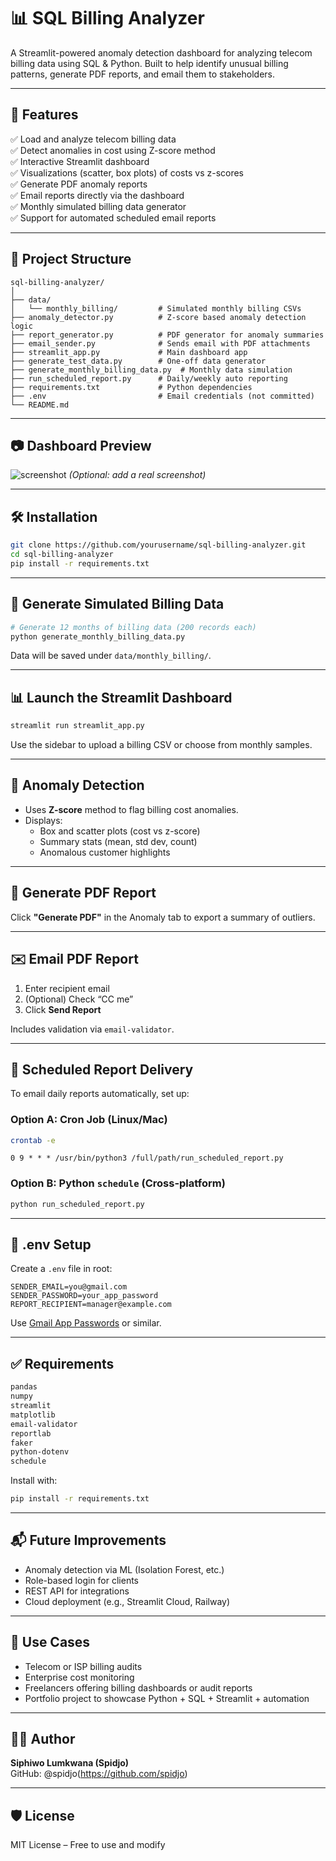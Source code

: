 # 📊 SQL Billing Analyzer

A Streamlit-powered anomaly detection dashboard for analyzing telecom billing data using SQL & Python. Built to help identify unusual billing patterns, generate PDF reports, and email them to stakeholders.

---

## 🚀 Features

✅ Load and analyze telecom billing data  
✅ Detect anomalies in cost using Z-score method  
✅ Interactive Streamlit dashboard  
✅ Visualizations (scatter, box plots) of costs vs z-scores  
✅ Generate PDF anomaly reports  
✅ Email reports directly via the dashboard  
✅ Monthly simulated billing data generator  
✅ Support for automated scheduled email reports  

---

## 📁 Project Structure

```
sql-billing-analyzer/
│
├── data/
│   └── monthly_billing/         # Simulated monthly billing CSVs
├── anomaly_detector.py          # Z-score based anomaly detection logic
├── report_generator.py          # PDF generator for anomaly summaries
├── email_sender.py              # Sends email with PDF attachments
├── streamlit_app.py             # Main dashboard app
├── generate_test_data.py        # One-off data generator
├── generate_monthly_billing_data.py  # Monthly data simulation
├── run_scheduled_report.py      # Daily/weekly auto reporting
├── requirements.txt             # Python dependencies
├── .env                         # Email credentials (not committed)
└── README.md
```

---

## 📷 Dashboard Preview

![screenshot](assets/streamlit_dashboard.png) *(Optional: add a real screenshot)*

---

## 🛠️ Installation

```bash
git clone https://github.com/yourusername/sql-billing-analyzer.git
cd sql-billing-analyzer
pip install -r requirements.txt
```

---

## 🧪 Generate Simulated Billing Data

```bash
# Generate 12 months of billing data (200 records each)
python generate_monthly_billing_data.py
```

Data will be saved under `data/monthly_billing/`.

---

## 📊 Launch the Streamlit Dashboard

```bash
streamlit run streamlit_app.py
```

Use the sidebar to upload a billing CSV or choose from monthly samples.

---

## 🧠 Anomaly Detection

- Uses **Z-score** method to flag billing cost anomalies.
- Displays:
  - Box and scatter plots (cost vs z-score)
  - Summary stats (mean, std dev, count)
  - Anomalous customer highlights

---

## 📄 Generate PDF Report

Click **"Generate PDF"** in the Anomaly tab to export a summary of outliers.

---

## ✉️ Email PDF Report

1. Enter recipient email
2. (Optional) Check “CC me”
3. Click **Send Report**

Includes validation via `email-validator`.

---

## 🔁 Scheduled Report Delivery

To email daily reports automatically, set up:

### Option A: Cron Job (Linux/Mac)
```bash
crontab -e
```

```cron
0 9 * * * /usr/bin/python3 /full/path/run_scheduled_report.py
```

### Option B: Python `schedule` (Cross-platform)

```bash
python run_scheduled_report.py
```

---

## 🔐 .env Setup 

Create a `.env` file in root:

```
SENDER_EMAIL=you@gmail.com
SENDER_PASSWORD=your_app_password
REPORT_RECIPIENT=manager@example.com
```

Use [Gmail App Passwords](https://support.google.com/accounts/answer/185833) or similar.

---

## ✅ Requirements

```txt
pandas
numpy
streamlit
matplotlib
email-validator
reportlab
faker
python-dotenv
schedule
```

Install with:

```bash
pip install -r requirements.txt
```

---

## 📬 Future Improvements

- Anomaly detection via ML (Isolation Forest, etc.)
- Role-based login for clients
- REST API for integrations
- Cloud deployment (e.g., Streamlit Cloud, Railway)

---

## 💼 Use Cases

- Telecom or ISP billing audits  
- Enterprise cost monitoring  
- Freelancers offering billing dashboards or audit reports  
- Portfolio project to showcase Python + SQL + Streamlit + automation

---

## 🧑‍💻 Author

**Siphiwo Lumkwana (Spidjo)**  
GitHub: @spidjo(https://github.com/spidjo)

---

## 🛡️ License

MIT License – Free to use and modify